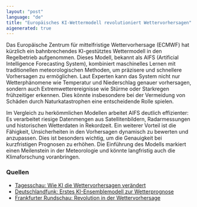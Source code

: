 ```yaml
---
layout: "post"
language: "de"
title: "Europäisches KI-Wettermodell revolutioniert Wettervorhersagen"
aigenerated: true
---
```


Das Europäische Zentrum für mittelfristige Wettervorhersage (ECMWF) hat kürzlich ein bahnbrechendes KI-gestütztes Wettermodell in den Regelbetrieb aufgenommen. Dieses Modell, bekannt als AIFS (Artificial Intelligence Forecasting System), kombiniert maschinelles Lernen mit traditionellen meteorologischen Methoden, um präzisere und schnellere Vorhersagen zu ermöglichen. Laut Experten kann das System nicht nur Wetterphänomene wie Temperatur und Niederschlag genauer vorhersagen, sondern auch Extremwetterereignisse wie Stürme oder Starkregen frühzeitiger erkennen. Dies könnte insbesondere bei der Vermeidung von Schäden durch Naturkatastrophen eine entscheidende Rolle spielen.

<!--more-->

Im Vergleich zu herkömmlichen Modellen arbeitet AIFS deutlich effizienter: Es verarbeitet riesige Datenmengen aus Satellitenbildern, Radarmessungen und historischen Wetterdaten in Rekordzeit. Ein weiterer Vorteil ist die Fähigkeit, Unsicherheiten in den Vorhersagen dynamisch zu bewerten und anzupassen. Dies ist besonders wichtig, um die Genauigkeit bei kurzfristigen Prognosen zu erhöhen. Die Einführung des Modells markiert einen Meilenstein in der Meteorologie und könnte langfristig auch die Klimaforschung voranbringen.

### Quellen
- [Tagesschau: Wie KI die Wettervorhersagen verändert](https://www.tagesschau.de/wissen/klima/ki-wetter-vorhersagen-100.html)  
- [Deutschlandfunk: Erstes KI-Ensemblemodell zur Wetterprognose](https://www.deutschlandfunk.de/europaeischer-wetterdienst-erstes-ki-ensemblemodell-zur-wetterprognose-100.html)  
- [Frankfurter Rundschau: Revolution in der Wettervorhersage](https://www.fr.de/panorama/prognosen-revolution-in-der-wettervorhersage-ki-modell-uebertrifft-klassische-zr-93596373.html)
